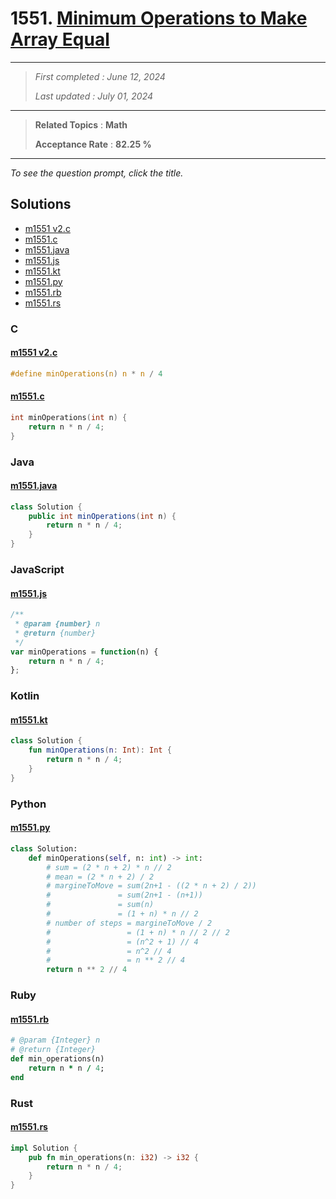 # 1551. [Minimum Operations to Make Array Equal](<https://leetcode.com/problems/minimum-operations-to-make-array-equal>)

------

> *First completed : June 12, 2024*
>
> *Last updated : July 01, 2024*


------

> **Related Topics** : **Math**
>
> **Acceptance Rate** : **82.25 %**


------

*To see the question prompt, click the title.*

## Solutions

- [m1551 v2.c](<../my-submissions/m1551 v2.c>)
- [m1551.c](<../my-submissions/m1551.c>)
- [m1551.java](<../my-submissions/m1551.java>)
- [m1551.js](<../my-submissions/m1551.js>)
- [m1551.kt](<../my-submissions/m1551.kt>)
- [m1551.py](<../my-submissions/m1551.py>)
- [m1551.rb](<../my-submissions/m1551.rb>)
- [m1551.rs](<../my-submissions/m1551.rs>)
### C
#### [m1551 v2.c](<../my-submissions/m1551 v2.c>)
```C
#define minOperations(n) n * n / 4
```

#### [m1551.c](<../my-submissions/m1551.c>)
```C
int minOperations(int n) {
    return n * n / 4;
}
```

### Java
#### [m1551.java](<../my-submissions/m1551.java>)
```Java
class Solution {
    public int minOperations(int n) {
        return n * n / 4;
    }
}
```

### JavaScript
#### [m1551.js](<../my-submissions/m1551.js>)
```JavaScript
/**
 * @param {number} n
 * @return {number}
 */
var minOperations = function(n) {
    return n * n / 4;
};
```

### Kotlin
#### [m1551.kt](<../my-submissions/m1551.kt>)
```Kotlin
class Solution {
    fun minOperations(n: Int): Int {
        return n * n / 4;
    }
}
```

### Python
#### [m1551.py](<../my-submissions/m1551.py>)
```Python
class Solution:
    def minOperations(self, n: int) -> int:
        # sum = (2 * n + 2) * n // 2
        # mean = (2 * n + 2) / 2
        # margineToMove = sum(2n+1 - ((2 * n + 2) / 2)) 
        #               = sum(2n+1 - (n+1)) 
        #               = sum(n) 
        #               = (1 + n) * n // 2
        # number of steps = margineToMove / 2 
        #                 = (1 + n) * n // 2 // 2 
        #                 = (n^2 + 1) // 4 
        #                 = n^2 // 4
        #                 = n ** 2 // 4
        return n ** 2 // 4
```

### Ruby
#### [m1551.rb](<../my-submissions/m1551.rb>)
```Ruby
# @param {Integer} n
# @return {Integer}
def min_operations(n)
    return n * n / 4;
end
```

### Rust
#### [m1551.rs](<../my-submissions/m1551.rs>)
```Rust
impl Solution {
    pub fn min_operations(n: i32) -> i32 {
        return n * n / 4;
    }
}
```

